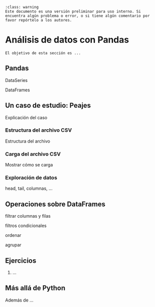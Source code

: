```{admonition} Versión borrador / preliminar
:class: warning
Este documento es una versión preliminar para uso interno. Si encuentra algún problema o error, o si tiene algún comentario por favor repórtelo a los autores.
```



# Análisis de datos con Pandas

```{admonition} Objetivo de la sección
El objetivo de esta sección es ...
```


## Pandas


DataSeries

DataFrames


## Un caso de estudio: Peajes

Explicación del caso


### Estructura del archivo CSV

Estructura del archivo


### Carga del archivo CSV

Mostrar cómo se carga

### Exploración de datos

head, tail, columnas, ...


## Operaciones sobre DataFrames

filtrar columnas y filas

filtros condicionales

ordenar

agrupar




## Ejercicios ##

1. ... 




## Más allá de Python

Además de ...
 


